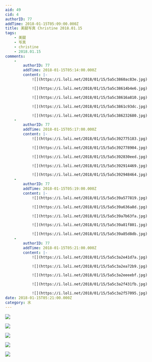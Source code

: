 ```yaml
---
aid: 49
cid: 4
authorID: 77
addTime: 2018-01-15T05:09:00.000Z
title: 美腿写真 Christine 2018.01.15
tags:
    - 美腿
    - 写真
    - christine
    - 2018.01.15
comments:
    -
        authorID: 77
        addTime: 2018-01-15T05:14:00.000Z
        content: |-
            ![](https://i.loli.net/2018/01/15/5a5c3860ac83e.jpg)

            ![](https://i.loli.net/2018/01/15/5a5c38614b4e6.jpg)

            ![](https://i.loli.net/2018/01/15/5a5c38616a810.jpg)

            ![](https://i.loli.net/2018/01/15/5a5c3861c93dc.jpg)

            ![](https://i.loli.net/2018/01/15/5a5c386232680.jpg)
    -
        authorID: 77
        addTime: 2018-01-15T05:17:00.000Z
        content: |-
            ![](https://i.loli.net/2018/01/15/5a5c392775183.jpg)

            ![](https://i.loli.net/2018/01/15/5a5c392778904.jpg)

            ![](https://i.loli.net/2018/01/15/5a5c392830eed.jpg)

            ![](https://i.loli.net/2018/01/15/5a5c392914469.jpg)

            ![](https://i.loli.net/2018/01/15/5a5c392948464.jpg)
    -
        authorID: 77
        addTime: 2018-01-15T05:19:00.000Z
        content: |-
            ![](https://i.loli.net/2018/01/15/5a5c39a577819.jpg)

            ![](https://i.loli.net/2018/01/15/5a5c39a636a8d.jpg)

            ![](https://i.loli.net/2018/01/15/5a5c39a7b63fa.jpg)

            ![](https://i.loli.net/2018/01/15/5a5c39a81f801.jpg)

            ![](https://i.loli.net/2018/01/15/5a5c39a85d8db.jpg)
    -
        authorID: 77
        addTime: 2018-01-15T05:21:00.000Z
        content: |-
            ![](https://i.loli.net/2018/01/15/5a5c3a2e41d7a.jpg)

            ![](https://i.loli.net/2018/01/15/5a5c3a2ea72b9.jpg)

            ![](https://i.loli.net/2018/01/15/5a5c3a2eeeebf.jpg)

            ![](https://i.loli.net/2018/01/15/5a5c3a2f431fb.jpg)

            ![](https://i.loli.net/2018/01/15/5a5c3a2f57095.jpg)
date: 2018-01-15T05:21:00.000Z
category: 水
---
```


![](https://i.loli.net/2018/01/15/5a5c36ef3a7ba.jpg)

![](https://i.loli.net/2018/01/15/5a5c36ef9263b.jpg)

![](https://i.loli.net/2018/01/15/5a5c36f009469.jpg)

![](https://i.loli.net/2018/01/15/5a5c36f132b54.jpg)

![](https://i.loli.net/2018/01/15/5a5c36f18197b.jpg)
